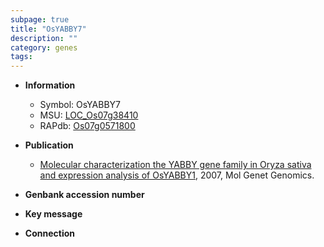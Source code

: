 ```yaml
---
subpage: true
title: "OsYABBY7"
description: ""
category: genes
tags: 
---
```


* **Information**  
    + Symbol: OsYABBY7  
    + MSU: [LOC_Os07g38410](http://rice.plantbiology.msu.edu/cgi-bin/ORF_infopage.cgi?orf=LOC_Os07g38410)  
    + RAPdb: [Os07g0571800](http://rapdb.dna.affrc.go.jp/viewer/gbrowse_details/irgsp1?name=Os07g0571800)  

* **Publication**  
    + [Molecular characterization the YABBY gene family in Oryza sativa and expression analysis of OsYABBY1](http://www.ncbi.nlm.nih.gov/pubmed?term=Molecular+characterization+the+YABBY+gene+family+in+Oryza+sativa+and+expression+analysis+of+OsYABBY1%5BTitle%5D), 2007, Mol Genet Genomics.

* **Genbank accession number**  

* **Key message**  

* **Connection**  



